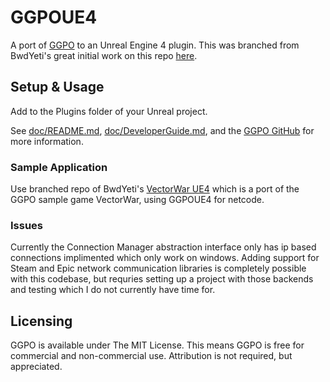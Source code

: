 # GGPOUE4

A port of [GGPO](http://ggpo.net) to an Unreal Engine 4 plugin. This was branched from BwdYeti's great initial work on this repo [here](https://github.com/BwdYeti/GGPOUE4).

## Setup & Usage

Add to the Plugins folder of your Unreal project.

See [doc/README.md](doc/README.md), [doc/DeveloperGuide.md](doc/DeveloperGuide.md), and the [GGPO GitHub](https://github.com/pond3r/ggpo) for more information.

### Sample Application

Use branched repo of BwdYeti's [VectorWar UE4](https://github.com/erebuswolf/VectorWarUE4) which is a port of the GGPO sample game VectorWar, using GGPOUE4 for netcode.

### Issues

Currently the Connection Manager abstraction interface only has ip based connections implimented which only work on windows. Adding support for Steam and Epic network communication libraries is completely possible with this codebase, but requries setting up a project with those backends and testing which I do not currently have time for.

## Licensing

GGPO is available under The MIT License. This means GGPO is free for commercial and non-commercial use. Attribution is not required, but appreciated. 
